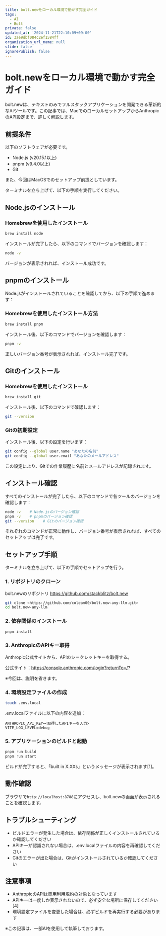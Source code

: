 ```yaml
---
title: bolt.newをローカル環境で動かす完全ガイド
tags:
  - AI
  - Bolt
private: false
updated_at: '2024-11-21T22:10:09+09:00'
id: 3ae9dbf084c2ef1584ff
organization_url_name: null
slide: false
ignorePublish: false
---
```

# bolt.newをローカル環境で動かす完全ガイド

bolt.newは、テキストのみでフルスタックアプリケーションを開発できる革新的なAIツールです。この記事では、MacでのローカルセットアップからAnthropicのAPI設定まで、詳しく解説します。

## 前提条件

以下のソフトウェアが必要です。

- Node.js (v20.15.1以上)
- pnpm (v9.4.0以上)
- Git

また、今回はMacOSでのセットアップ前提としています。

ターミナルを立ち上げて、以下の手順を実行してください。

## Node.jsのインストール

### Homebrewを使用したインストール

```bash
brew install node

```

インストールが完了したら、以下のコマンドでバージョンを確認します：

```bash
node -v

```

バージョンが表示されれば、インストール成功です。

## pnpmのインストール

Node.jsがインストールされていることを確認してから、以下の手順で進めます：

### Homebrewを使用したインストール方法

```bash
brew install pnpm

```

インストール後、以下のコマンドでバージョンを確認します：

```bash
pnpm -v

```

正しいバージョン番号が表示されれば、インストール完了です。

## Gitのインストール

### Homebrewを使用したインストール

```bash
brew install git

```

インストール後、以下のコマンドで確認します：

```bash
git --version

```

### Gitの初期設定

インストール後、以下の設定を行います：

```bash
git config --global user.name "あなたの名前"
git config --global user.email "あなたのメールアドレス"

```

この設定により、Gitでの作業履歴に名前とメールアドレスが記録されます。

## インストール確認

すべてのインストールが完了したら、以下のコマンドで各ツールのバージョンを確認します：

```bash
node -v    # Node.jsのバージョン確認
pnpm -v    # pnpmのバージョン確認
git --version    # Gitのバージョン確認

```

それぞれのコマンドが正常に動作し、バージョン番号が表示されれば、すべてのセットアップは完了です。


## セットアップ手順

ターミナルを立ち上げて、以下の手順でセットアップを行う。

### 1. リポジトリのクローン
bolt.newのリポジトリ
https://github.com/stackblitz/bolt.new

```bash
git clone <https://github.com/coleam00/bolt.new-any-llm.git>
cd bolt.new-any-llm

```

### 2. 依存関係のインストール

```bash
pnpm install

```

### 3. AnthropicのAPIキー取得

Anthropic公式サイトから、APIのシークレットキーを取得する。

公式サイト：https://console.anthropic.com/login?returnTo=/?

※今回は、説明を省きます。

### 4. 環境設定ファイルの作成

```bash
touch .env.local

```

.env.localファイルに以下の内容を追加：

```
ANTHROPIC_API_KEY=<取得したAPIキーを入力>
VITE_LOG_LEVEL=debug

```

### 5. アプリケーションのビルドと起動

```bash
pnpm run build
pnpm run start

```

ビルドが完了すると、「built in X.XXs」というメッセージが表示されます[1]。

## 動作確認

ブラウザで`http://localhost:8788`にアクセスし、bolt.newの画面が表示されることを確認します。

## トラブルシューティング

- ビルドエラーが発生した場合は、依存関係が正しくインストールされているか確認してください
- APIキーが認識されない場合は、.env.localファイルの内容を再確認してください
- Gitのエラーが出た場合は、Gitがインストールされているか確認してください

## 注意事項

- AnthropicのAPIは商用利用規約の対象となっています
- APIキーは一度しか表示されないので、必ず安全な場所に保存してください[4]
- 環境設定ファイルを変更した場合は、必ずビルドを再実行する必要があります

※この記事は、一部AIを使用して執筆しております。


